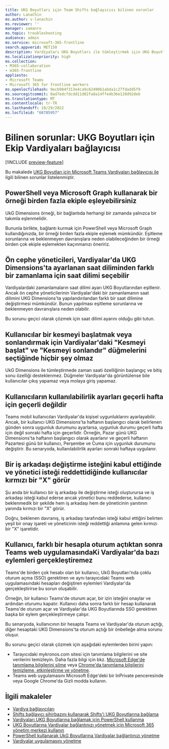 ```yaml
---
title: UKG Boyutları için Team Shifts bağlayıcısı bilinen sorunlar
author: LanaChin
ms.author: v-lanachin
ms.reviewer: ''
manager: samanro
ms.topic: troubleshooting
audience: admin
ms.service: microsoft-365-frontline
search.appverid: MET150
description: Vardiyaları UKG Boyutları ile tümleştirmek için UKG Boyutları için Team Shifts bağlayıcısını kullanırken karşılaşılan bilinen sorunları listeler.
ms.localizationpriority: high
ms.collection:
- M365-collaboration
- m365-frontline
appliesto:
- Microsoft Teams
- Microsoft 365 for frontline workers
ms.openlocfilehash: 9ecb984f313e4ca9c62490b1abda1c27fdadd5f9
ms.sourcegitcommit: 0ad7edcfdcdd11d02fa8a14ffe4b36e120d92deb
ms.translationtype: MT
ms.contentlocale: tr-TR
ms.lasthandoff: 10/29/2022
ms.locfileid: "68785957"
---
```

# <a name="known-issues-team-shifts-connector-for-ukg-dimensions"></a>Bilinen sorunlar: UKG Boyutları için Ekip Vardiyaları bağlayıcısı

[!INCLUDE [preview-feature](includes/preview-feature.md)]

Bu makalede [UKG Boyutları için Microsoft Teams Vardiyaları bağlayıcısı ile](shifts-connectors.md#microsoft-teams-shifts-connector-for-ukg-dimensions) ilgili bilinen sorunlar listelenmiştir.

## <a name="you-can-map-an-instance-to-more-than-one-team-using-powershell-or-microsoft-graph"></a>PowerShell veya Microsoft Graph kullanarak bir örneği birden fazla ekiple eşleyebilirsiniz

UkG Dimensions örneği, bir bağlantıda herhangi bir zamanda yalnızca bir takımla eşlenmelidir.

Bununla birlikte, bağlantı kurmak için PowerShell veya Microsoft Graph kullandığınızda, bir örneği birden fazla ekiple eşlemek mümkündür. Eşitleme sorunlarına ve beklenmeyen davranışlara neden olabileceğinden bir örneği birden çok ekiple eşlemekten kaçınmanızı öneririz.

## <a name="frontline-managers-can-select-a-time-zone-for-a-schedule-in-shifts-thats-different-from-the-time-zone-thats-set-in-ukg-dimensions"></a>Ön cephe yöneticileri, Vardiyalar'da UKG Dimensions'ta ayarlanan saat diliminden farklı bir zamanlama için saat dilimi seçebilir

Vardiyalardaki zamanlamaların saat dilimi ayarı UKG Boyutlarından eşitlenir. Ancak ön cephe yöneticilerinin Vardiyalar'daki bir zamanlamanın saat dilimini UKG Dimensions'ta yapılandırılandan farklı bir saat dilimine değiştirmesi mümkündür. Bunun yapılması eşitleme sorunlarına ve beklenmeyen davranışlara neden olabilir.

Bu sorunu geçici olarak çözmek için saat dilimi ayarını olduğu gibi tutun.

## <a name="nothing-happens-when-users-select-the-start-a-break-and-end-break-buttons-in-shifts-to-start-or-end-a-break"></a>Kullanıcılar bir kesmeyi başlatmak veya sonlandırmak için Vardiyalar'daki "Kesmeyi başlat" ve "Kesmeyi sonlandır" düğmelerini seçtiğinde hiçbir şey olmaz

UkG Dimensions ile tümleştirmede zaman saati özelliğinin başlangıç ve bitiş sonu özelliği desteklenmez. Düğmeler Vardiyalar'da görüntülense bile kullanıcılar çıkış yapamaz veya molaya giriş yapamaz.

## <a name="availability-settings-of-users-dont-apply-to-the-current-week"></a>Kullanıcıların kullanılabilirlik ayarları geçerli hafta için geçerli değildir

Teams mobil kullanıcıları Vardiyalar'da kişisel uygunluklarını ayarlayabilir. Ancak, bir kullanıcı UKG Dimensions'ta haftanın başlangıcı olarak belirlenen günden sonra uygunluk durumunu ayarlarsa, uygunluk durumu geçerli hafta için değil sonraki hafta için geçerlidir. Örneğin, Pazar günü UKG Dimensions'ta haftanın başlangıcı olarak ayarlanır ve geçerli haftanın Pazartesi günü bir kullanıcı, Perşembe ve Cuma için uygunluk durumunu değiştirir. Bu senaryoda, kullanılabilirlik ayarları sonraki haftaya uygulanır.

## <a name="users-see-a-red-x-when-a-coworker-accepts-their-swap-request-and-the-manager-declines-the-request"></a>Bir iş arkadaşı değiştirme isteğini kabul ettiğinde ve yönetici isteği reddettidiğinde kullanıcılar kırmızı bir "X" görür

Şu anda bir kullanıcı bir iş arkadaşı ile değiştirme isteği oluşturursa ve iş arkadaşı isteği kabul ederse ancak yönetici bunu reddederse, kullanıcı beklenmedik bir şekilde hem iş arkadaşı hem de yöneticinin yanıtının yanında kırmızı bir "X" görür.

Doğru, beklenen davranış, iş arkadaşı tarafından isteği kabul ettiğini belirten yeşil bir onay işareti ve yöneticinin isteği reddettiği anlamına gelen kırmızı bir "X" işaretidir.

## <a name="a-user-cant-perform-some-actions-in-shifts-in-the-teams-web-app-after-signing-in-with-a-different-account"></a>Kullanıcı, farklı bir hesapla oturum açtıktan sonra Teams web uygulamasındaKi Vardiyalar'da bazı eylemleri gerçekleştiremez

Teams'de birden çok hesabı olan bir kullanıcı, UkG Boyutları'nda çoklu oturum açma (SSO) gerektiren ve aynı tarayıcıdaki Teams web uygulamasındaki hesapları değiştiren eylemleri Vardiyalar'da gerçekleştirirse bu sorun oluşabilir.

Örneğin, bir kullanıcı Teams'de oturum açar, bir izin isteğini onaylar ve ardından oturumu kapatır. Kullanıcı daha sonra farklı bir hesap kullanarak Teams'de oturum açar ve Vardiyalar'da UKG Boyutlarında SSO gerektiren başka bir eylem gerçekleştirmeye çalışır.

Bu senaryoda, kullanıcının bir hesapta Teams ve Vardiyalar'da oturum açtığı, diğer hesaptaki UKG Dimensions'ta oturum açtığı bir önbelleğe alma sorunu oluşur.

Bu sorunu geçici olarak çözmek için aşağıdaki eylemlerden birini yapın:

- Tarayıcıdaki mykronos.com sitesi için tanımlama bilgilerini ve site verilerini temizleyin. Daha fazla bilgi için bkz. [Microsoft Edge'de tanımlama bilgilerini silme](https://support.microsoft.com/microsoft-edge/delete-cookies-in-microsoft-edge-63947406-40ac-c3b8-57b9-2a946a29ae09) veya [Chrome'da tanımlama bilgilerini temizleme, etkinleştirme ve yönetme](https://support.google.com/chrome/answer/95647).
- Teams web uygulamasını Microsoft Edge'deki bir InPrivate penceresinde veya Google Chrome'da Gizli modda kullanın.

## <a name="related-articles"></a>İlgili makaleler

- [Vardiya bağlayıcıları](shifts-connectors.md)
- [Shifts bağlayıcı sihirbazını kullanarak Shifts'i UKG Boyutlarına bağlama](shifts-connector-wizard-ukg.md)
- [Vardiyaları UKG Boyutlarına bağlamak için PowerShell kullanma](shifts-connector-ukg-powershell-setup.md)
- [UKG Boyutlarına Vardiyalar bağlantınızı yönetmek için Microsoft 365 yönetim merkezi kullanın](shifts-connector-ukg-admin-center-manage.md)
- [PowerShell kullanarak UkG Boyutlarına Vardiyalar bağlantınızı yönetme](shifts-connector-ukg-powershell-manage.md)
- [Vardiyalar uygulamasını yönetme](/microsoftteams/expand-teams-across-your-org/shifts/manage-the-shifts-app-for-your-organization-in-teams?bc=/microsoft-365/frontline/breadcrumb/toc.json&toc=/microsoft-365/frontline/toc.json)
